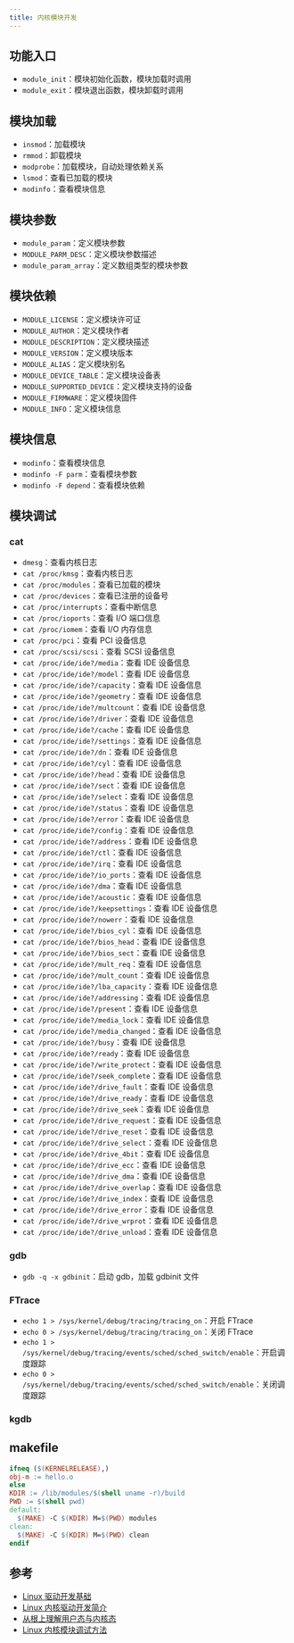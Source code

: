 ```yaml
---
title: 内核模块开发
---
```


## 功能入口

- `module_init`：模块初始化函数，模块加载时调用
- `module_exit`：模块退出函数，模块卸载时调用

## 模块加载

- `insmod`：加载模块
- `rmmod`：卸载模块
- `modprobe`：加载模块，自动处理依赖关系
- `lsmod`：查看已加载的模块
- `modinfo`：查看模块信息

## 模块参数

- `module_param`：定义模块参数
- `MODULE_PARM_DESC`：定义模块参数描述
- `module_param_array`：定义数组类型的模块参数

## 模块依赖

- `MODULE_LICENSE`：定义模块许可证
- `MODULE_AUTHOR`：定义模块作者
- `MODULE_DESCRIPTION`：定义模块描述
- `MODULE_VERSION`：定义模块版本
- `MODULE_ALIAS`：定义模块别名
- `MODULE_DEVICE_TABLE`：定义模块设备表
- `MODULE_SUPPORTED_DEVICE`：定义模块支持的设备
- `MODULE_FIRMWARE`：定义模块固件
- `MODULE_INFO`：定义模块信息

## 模块信息

- `modinfo`：查看模块信息
- `modinfo -F parm`：查看模块参数
- `modinfo -F depend`：查看模块依赖

## 模块调试

### cat

- `dmesg`：查看内核日志
- `cat /proc/kmsg`：查看内核日志
- `cat /proc/modules`：查看已加载的模块
- `cat /proc/devices`：查看已注册的设备号
- `cat /proc/interrupts`：查看中断信息
- `cat /proc/ioports`：查看 I/O 端口信息
- `cat /proc/iomem`：查看 I/O 内存信息
- `cat /proc/pci`：查看 PCI 设备信息
- `cat /proc/scsi/scsi`：查看 SCSI 设备信息
- `cat /proc/ide/ide?/media`：查看 IDE 设备信息
- `cat /proc/ide/ide?/model`：查看 IDE 设备信息
- `cat /proc/ide/ide?/capacity`：查看 IDE 设备信息
- `cat /proc/ide/ide?/geometry`：查看 IDE 设备信息
- `cat /proc/ide/ide?/multcount`：查看 IDE 设备信息
- `cat /proc/ide/ide?/driver`：查看 IDE 设备信息
- `cat /proc/ide/ide?/cache`：查看 IDE 设备信息
- `cat /proc/ide/ide?/settings`：查看 IDE 设备信息
- `cat /proc/ide/ide?/dn`：查看 IDE 设备信息
- `cat /proc/ide/ide?/cyl`：查看 IDE 设备信息
- `cat /proc/ide/ide?/head`：查看 IDE 设备信息
- `cat /proc/ide/ide?/sect`：查看 IDE 设备信息
- `cat /proc/ide/ide?/select`：查看 IDE 设备信息
- `cat /proc/ide/ide?/status`：查看 IDE 设备信息
- `cat /proc/ide/ide?/error`：查看 IDE 设备信息
- `cat /proc/ide/ide?/config`：查看 IDE 设备信息
- `cat /proc/ide/ide?/address`：查看 IDE 设备信息
- `cat /proc/ide/ide?/ctl`：查看 IDE 设备信息
- `cat /proc/ide/ide?/irq`：查看 IDE 设备信息
- `cat /proc/ide/ide?/io_ports`：查看 IDE 设备信息
- `cat /proc/ide/ide?/dma`：查看 IDE 设备信息
- `cat /proc/ide/ide?/acoustic`：查看 IDE 设备信息
- `cat /proc/ide/ide?/keepsettings`：查看 IDE 设备信息
- `cat /proc/ide/ide?/nowerr`：查看 IDE 设备信息
- `cat /proc/ide/ide?/bios_cyl`：查看 IDE 设备信息
- `cat /proc/ide/ide?/bios_head`：查看 IDE 设备信息
- `cat /proc/ide/ide?/bios_sect`：查看 IDE 设备信息
- `cat /proc/ide/ide?/mult_req`：查看 IDE 设备信息
- `cat /proc/ide/ide?/mult_count`：查看 IDE 设备信息
- `cat /proc/ide/ide?/lba_capacity`：查看 IDE 设备信息
- `cat /proc/ide/ide?/addressing`：查看 IDE 设备信息
- `cat /proc/ide/ide?/present`：查看 IDE 设备信息
- `cat /proc/ide/ide?/media_lock`：查看 IDE 设备信息
- `cat /proc/ide/ide?/media_changed`：查看 IDE 设备信息
- `cat /proc/ide/ide?/busy`：查看 IDE 设备信息
- `cat /proc/ide/ide?/ready`：查看 IDE 设备信息
- `cat /proc/ide/ide?/write_protect`：查看 IDE 设备信息
- `cat /proc/ide/ide?/seek_complete`：查看 IDE 设备信息
- `cat /proc/ide/ide?/drive_fault`：查看 IDE 设备信息
- `cat /proc/ide/ide?/drive_ready`：查看 IDE 设备信息
- `cat /proc/ide/ide?/drive_seek`：查看 IDE 设备信息
- `cat /proc/ide/ide?/drive_request`：查看 IDE 设备信息
- `cat /proc/ide/ide?/drive_reset`：查看 IDE 设备信息
- `cat /proc/ide/ide?/drive_select`：查看 IDE 设备信息
- `cat /proc/ide/ide?/drive_4bit`：查看 IDE 设备信息
- `cat /proc/ide/ide?/drive_ecc`：查看 IDE 设备信息
- `cat /proc/ide/ide?/drive_dma`：查看 IDE 设备信息
- `cat /proc/ide/ide?/drive_overlap`：查看 IDE 设备信息
- `cat /proc/ide/ide?/drive_index`：查看 IDE 设备信息
- `cat /proc/ide/ide?/drive_error`：查看 IDE 设备信息
- `cat /proc/ide/ide?/drive_wrprot`：查看 IDE 设备信息
- `cat /proc/ide/ide?/drive_unload`：查看 IDE 设备信息

### gdb

- `gdb -q -x gdbinit`：启动 gdb，加载 gdbinit 文件

### FTrace

- `echo 1 > /sys/kernel/debug/tracing/tracing_on`：开启 FTrace
- `echo 0 > /sys/kernel/debug/tracing/tracing_on`：关闭 FTrace
- `echo 1 > /sys/kernel/debug/tracing/events/sched/sched_switch/enable`：开启调度跟踪
- `echo 0 > /sys/kernel/debug/tracing/events/sched/sched_switch/enable`：关闭调度跟踪

### kgdb

## makefile

```makefile
ifneq ($(KERNELRELEASE),)
obj-m := hello.o
else
KDIR := /lib/modules/$(shell uname -r)/build
PWD := $(shell pwd)
default:
  $(MAKE) -C $(KDIR) M=$(PWD) modules
clean:
  $(MAKE) -C $(KDIR) M=$(PWD) clean
endif
```

## 参考

- [Linux 驱动开发基础](https://blog.csdn.net/qq_53144843/article/details/123412850)
- [Linux 内核驱动开发简介](https://zhuanlan.zhihu.com/p/141960565)
- [从根上理解用户态与内核态](https://juejin.cn/post/6923863670132850701)
- [Linux 内核模块调试方法](https://howardlau.me/programming/debugging-linux-kernel-modules.html)

